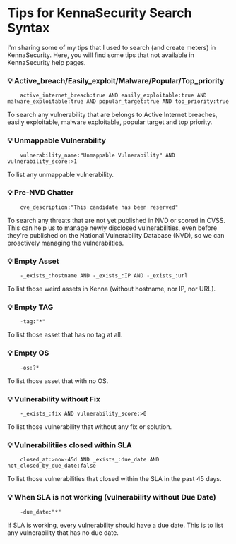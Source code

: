 # Tips for KennaSecurity Search Syntax

I'm sharing some of my tips that I used to search (and create meters) in KennaSecurity. Here, you will find some tips that not available in KennaSecurity help pages.


### :bulb: Active_breach/Easily_exploit/Malware/Popular/Top_priority
```
    active_internet_breach:true AND easily_exploitable:true AND malware_exploitable:true AND popular_target:true AND top_priority:true
```
To search any vulnerability that are belongs to Active Internet breaches, easily exploitable, malware exploitable, popular target and top priority.


### :bulb: Unmappable Vulnerability
```
    vulnerability_name:"Unmappable Vulnerability" AND vulnerability_score:>1
```
To list any unmappable vulnerability. 


### :bulb: Pre-NVD Chatter 
```
    cve_description:"This candidate has been reserved"
```
To search any threats that are not yet published in NVD or scored in CVSS. This can help us to manage newly disclosed vulnerabilities, even before they're published on the National Vulnerability Database (NVD), so we can proactively managing the vulnerabilties.


### :bulb: Empty Asset
```
    -_exists_:hostname AND -_exists_:IP AND -_exists_:url
```
To list those weird assets in Kenna (without hostname, nor IP, nor URL).


### :bulb: Empty TAG 
```
    -tag:"*"
```
To list those asset that has no tag at all. 


### :bulb: Empty OS 
```
    -os:?*
```
To list those asset that with no OS.


### :bulb: Vulnerability without Fix
```
    -_exists_:fix AND vulnerability_score:>0 
```
To list those vulnerability that without any fix or solution.


### :bulb: Vulnerabilitiies closed within SLA 
```
    closed_at:>now-45d AND _exists_:due_date AND not_closed_by_due_date:false
```
To list those vulnerabilities that closed within the SLA in the past 45 days. 


### :bulb: When SLA is not working (vulnerability without Due Date)
```
    -due_date:"*"
```
 If SLA is working, every vulnerability should have a due date. This is to list any vulnerability that has no due date. 



